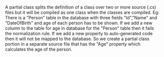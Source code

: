 A partial class splits the definition of a class over two or more source (.cs) files but it will be compiled as one class when the classes are compiled.
Eg: There is a "Person" table in the database with three fields "Id","Name" and "DateOfBirth" and age of each person has to be shown. If we add a new column 
to the table for age in database for the "Person" table then it fails the normalization rule. If we add a new property to auto-generated code then it will not 
be mapped to the database. So we create a partial class portion in a separate source file that has the "Age" property which calculates the age of the person.
